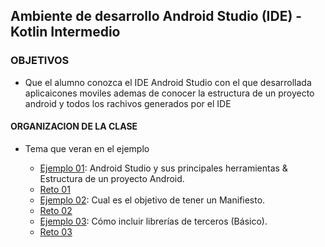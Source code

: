 ## Ambiente de desarrollo Android Studio (IDE) - Kotlin Intermedio

### OBJETIVOS 

- Que el alumno conozca el IDE Android Studio con el que desarrollada aplicaicones moviles ademas de conocer la estructura de un proyecto android y todos los rachivos generados por el IDE

#### ORGANIZACION DE LA CLASE 

- Tema que veran en el ejemplo

	- [Ejemplo 01](Ejemplo-01): Android Studio y sus principales herramientas & Estructura de un proyecto Android.
	- [Reto 01](Reto-01)
	- [Ejemplo 02](Ejemplo-02): Cual es el objetivo de tener un Manifiesto.
	- [Reto 02](Reto-02)
	- [Ejemplo 03](Ejemplo-03): Cómo incluir librerías de terceros (Básico).
	- [Reto 03](Reto-03)

